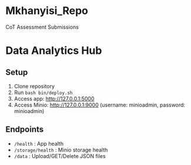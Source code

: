 # Mkhanyisi_Repo
CoT Assessment Submissions


# Data Analytics Hub

## Setup

1. Clone repository
2. Run `bash bin/deploy.sh`
3. Access app: http://127.0.0.1:5000
4. Access Minio: http://127.0.0.1:9000 (username: minioadmin, password: minioadmin)

## Endpoints
- `/health` : App health
- `/storage/health` : Minio storage health
- `/data` : Upload/GET/Delete JSON files
